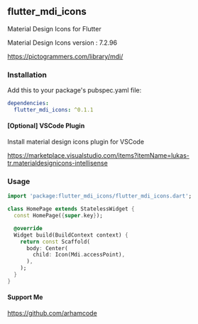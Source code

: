 ## flutter_mdi_icons

Material Design Icons for Flutter

Material Design Icons version : 7.2.96

https://pictogrammers.com/library/mdi/

### Installation

Add this to your package's pubspec.yaml file:

```yaml
dependencies:
  flutter_mdi_icons: ^0.1.1
```

#### [Optional] VSCode Plugin
Install material design icons plugin for VSCode

https://marketplace.visualstudio.com/items?itemName=lukas-tr.materialdesignicons-intellisense

### Usage

```dart
import 'package:flutter_mdi_icons/flutter_mdi_icons.dart';

class HomePage extends StatelessWidget {
  const HomePage({super.key});

  @override
  Widget build(BuildContext context) {
    return const Scaffold(
      body: Center(
        child: Icon(Mdi.accessPoint),
      ),
    );
  }
}
```

#### Support Me

https://github.com/arhamcode
